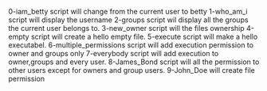 
0-iam_betty script will change from the current user to betty
1-who_am_i script will display the username
2-groups script wil display all the groups the current user belongs to.
3-new_owner script will the files ownership 
4-empty script will create a hello empty file.
5-execute script will make a hello executabel.
6-multiple_permissions script will add execution permission to owner and groups only
7-everybody script will add execution to owner,groups and every user.
8-James_Bond script will all the permission to other users except for owners and group users.
9-John_Doe will create file permission
